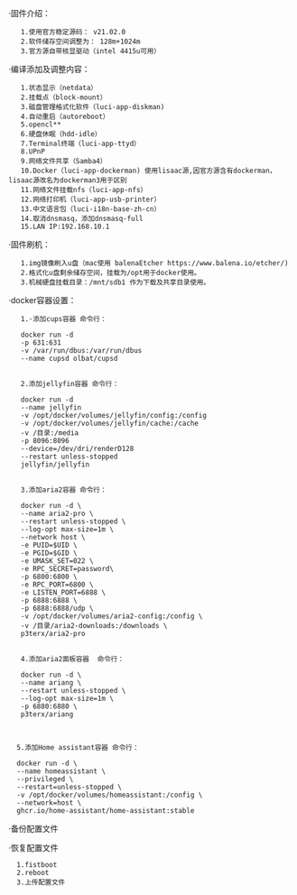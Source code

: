 ·固件介绍：

       1.使用官方稳定源码： v21.02.0
       2.软件储存空间调整为： 128m+1024m
       3.官方源自带核显驱动（intel 4415u可用）
       
·编译添加及调整内容：

       1.状态显示（netdata）
       2.挂载点（block-mount）
       3.磁盘管理格式化软件（luci-app-diskman)
       4.自动重启（autoreboot）
       5.opencl**
       6.硬盘休眠（hdd-idle）
       7.Terminal终端（luci-app-ttyd）
       8.UPnP
       9.网络文件共享（Samba4）
       10.Docker（luci-app-dockerman) 使用lisaac源,因官方源含有dockerman，lisaac源改名为dockerman3用于区别
       11.网络文件挂载nfs（luci-app-nfs）
       12.网络打印机（luci-app-usb-printer）
       13.中文语言包（luci-i18n-base-zh-cn）
       14.取消dnsmasq，添加dnsmasq-full
       15.LAN IP:192.168.10.1
       
·固件刷机：
       
       1.img镜像刷入u盘（mac使用 balenaEtcher https://www.balena.io/etcher/)
       2.格式化u盘剩余储存空间，挂载为/opt用于docker使用。
       3.机械硬盘挂载目录：/mnt/sdb1 作为下载及共享目录使用。



·docker容器设置：

       1.·添加cups容器 命令行：
       
       docker run -d
       -p 631:631 
       -v /var/run/dbus:/var/run/dbus 
       --name cupsd olbat/cupsd
       
       
       2.添加jellyfin容器 命令行：
       
       docker run -d
       --name jellyfin
       -v /opt/docker/volumes/jellyfin/config:/config
       -v /opt/docker/volumes/jellyfin/cache:/cache
       -v /目录:/media
       -p 8096:8096
       --device=/dev/dri/renderD128
       --restart unless-stopped
       jellyfin/jellyfin
       
       
       3.添加aria2容器 命令行：
       
       docker run -d \
       --name aria2-pro \
       --restart unless-stopped \
       --log-opt max-size=1m \
       --network host \
       -e PUID=$UID \
       -e PGID=$GID \
       -e UMASK_SET=022 \
       -e RPC_SECRET=password\
       -p 6800:6800 \
       -e RPC_PORT=6800 \
       -e LISTEN_PORT=6888 \
       -p 6888:6888 \
       -p 6888:6888/udp \
       -v /opt/docker/volumes/aria2-config:/config \
       -v /目录/aria2-downloads:/downloads \
       p3terx/aria2-pro
       
       
       4.添加aria2面板容器  命令行：
       
       docker run -d \
       --name ariang \
       --restart unless-stopped \
       --log-opt max-size=1m \
       -p 6880:6880 \
       p3terx/ariang
       
       
       
      5.添加Home assistant容器 命令行：
      
      docker run -d \
      --name homeassistant \
      --privileged \
      --restart=unless-stopped \
      -v /opt/docker/volumes/homeassistant:/config \
      --network=host \
      ghcr.io/home-assistant/home-assistant:stable

·备份配置文件
     
·恢复配置文件
      
      1.fistboot
      2.reboot
      3.上传配置文件
